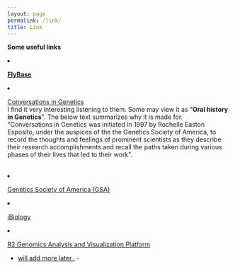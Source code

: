```yaml
---
layout: page
permalink: /link/
title: Link
---
```

<b> Some useful links</b><br>

<li>


<a href="http://flybase.org/"><b>FlyBase</b></a><br>

<li>

<a href="http://www.genestory.org/projectDev.html">Conversations in Genetics</a><br>
I find it very interesting listening to them. Some may view it as "<b>Oral history in Genetics</b>". The below text summarizes why it is made for.<br> 
"Conversations in Genetics was initiated in 1997 by Rochelle Easton Esposito, under the auspices of the the Genetics Society of America, to record the thoughts and feelings of prominent scientists as they describe their research accomplishments and recall the paths taken during various phases of their lives that led to their work".<br><br>

<li>

<a href="https://genetics-gsa.org/about-gsa/">Genetics Society of America (GSA)</a><br>

<li>

<a href="https://www.ibiology.org/">iBiology</a><br>

<li>

<a href="https://hgserver1.amc.nl/cgi-bin/r2/main.cgi?open_page=login">R2 Genomics Analysis and Visualization Platform</a><br>

<ul>
	<li><a href="will add more later..">will add more later..</a> - </li>
</ul>
